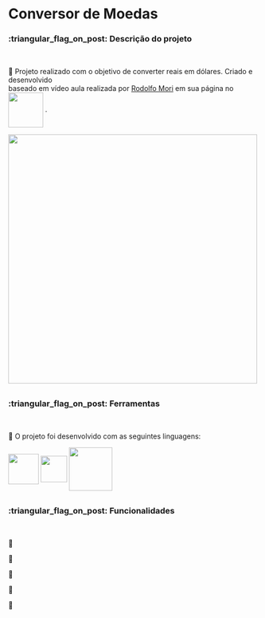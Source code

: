 # Conversor de Moedas

<h3>:triangular_flag_on_post: Descrição do projeto</h3> <br>

:small_blue_diamond: Projeto realizado com o objetivo de converter reais em dólares. Criado e desenvolvido <br>
baseado em vídeo aula realizada por  <a href="https://www.youtube.com/@RodolfoMori">Rodolfo Mori</a> em sua página 
no <a href="https://www.youtube.com/@RodolfoMori">
<img width="70" align="center" src="https://img.shields.io/badge/YouTube-FF0000?style=for-the-badge&logo=youtube&logoColor=white"></a> .
<br>

<img align="center" width="500px" src="https://github.com/camilaMrt/DevClub---Conversor-de-moedas/blob/main/gif_site.gif?raw=true">

##

<h3>:triangular_flag_on_post: Ferramentas</h3> <br>

:small_blue_diamond: O projeto foi desenvolvido com as seguintes linguagens: &emsp;&emsp;

<img width="61" align="center" src="https://img.shields.io/badge/HTML5-E34F26?style=for-the-badge&logo=html5&logoColor=white">
<img width="53" align="center" src="https://img.shields.io/badge/CSS3-1572B6?style=for-the-badge&logo=css3&logoColor=white">
<img width="87" align="center" src="https://img.shields.io/badge/JavaScript-323330?style=for-the-badge&logo=javascript&logoColor=F7DF1E">

##

<h3>:triangular_flag_on_post: Funcionalidades</h3> <br>

:small_blue_diamond:  

:small_blue_diamond:  

:small_blue_diamond:  

:small_blue_diamond: 

:small_blue_diamond: 
